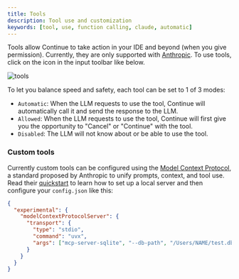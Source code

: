 ```yaml
---
title: Tools
description: Tool use and customization
keywords: [tool, use, function calling, claude, automatic]
---
```


Tools allow Continue to take action in your IDE and beyond (when you give permission). Currently, they are only supported with [Anthropic](./model-providers/top-level/anthropic.md). To use tools, click on the icon in the input toolbar like below.

![tools](/img/tool-use-example.png)

To let you balance speed and safety, each tool can be set to 1 of 3 modes:

- `Automatic`: When the LLM requests to use the tool, Continue will automatically call it and send the response to the LLM.
- `Allowed`: When the LLM requests to use the tool, Continue will first give you the opportunity to "Cancel" or "Continue" with the tool.
- `Disabled`: The LLM will not know about or be able to use the tool.

### Custom tools

Currently custom tools can be configured using the [Model Context Protocol](https://modelcontextprotocol.io/introduction), a standard proposed by Anthropic to unify prompts, context, and tool use. Read their [quickstart](https://modelcontextprotocol.io/quickstart) to learn how to set up a local server and then configure your `config.json` like this:

```json title="~/.continue/config.json"
{
  "experimental": {
    "modelContextProtocolServer": {
      "transport": {
        "type": "stdio",
        "command": "uvx",
        "args": ["mcp-server-sqlite", "--db-path", "/Users/NAME/test.db"]
      }
    }
  }
}
```
